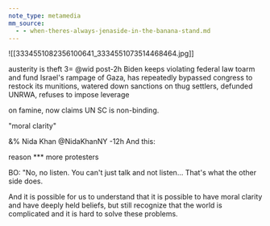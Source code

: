 ```yaml
---
note_type: metamedia
mm_source:
  - - when-theres-always-jenaside-in-the-banana-stand.md
---
```


![[3334551082356100641_3334551073514468464.jpg]]

austerity is theft 3= @wid post-2h
Biden keeps violating federal Iaw toarm and
fund Israel's rampage of Gaza, has repeatedly
bypassed congress to restock its munitions,
watered down sanctions on thug settlers,
defunded UNRWA, refuses to impose leverage

on famine, now claims UN SC is non-binding.

"moral clarity"

&% Nida Khan @NidaKhanNY -12h
And this:

reason
*** more protesters

BO: "No, no listen. You can't just talk and
not listen... That's what the other side does.

And it is possible for us to understand that it
is possible to have moral clarity and have
deeply held beliefs, but still recognize that
the world is complicated and it is hard to
solve these problems.


